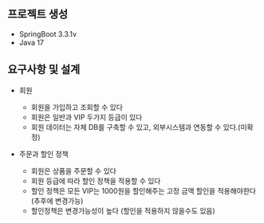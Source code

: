 ## 프로젝트 생성

- SpringBoot 3.3.1v
- Java 17

## 요구사항 및 설계

- 회원

  - 회원을 가입하고 조회할 수 있다
  - 회원은 일반과 VIP 두가지 등급이 있다
  - 회원 데이터는 자체 DB를 구축할 수 있고, 외부시스템과 연동할 수 있다.(미확정)

- 주문과 할인 정책
  - 회원은 상품을 주문할 수 있다
  - 회원 등급에 따라 할인 정책을 적용할 수 있다
  - 할인 정책은 모든 VIP는 1000원을 할인해주는 고정 금액 할인을 적용해야한다 (추후에 변경가능)
  - 할인정책은 변경가능성이 높다 (할인을 적용하지 않을수도 있음)
